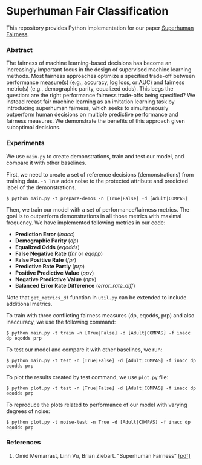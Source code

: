 # Superhuman Fair Classification

This repository provides Python implementation for our paper [Superhuman Fairness](https://arxiv.org/pdf/2301.13420.pdf).

### Abstract

The fairness of machine learning-based decisions has become an increasingly important focus in the design of supervised machine learning methods. Most fairness approaches optimize a specified trade-off between performance measure(s) (e.g., accuracy, log loss, or AUC) and fairness metric(s) (e.g., demographic parity, equalized odds).
This begs the question: are the right performance fairness trade-offs being specified? We instead recast fair machine learning as an imitation learning
task by introducing superhuman fairness, which seeks to simultaneously outperform human decisions on multiple predictive performance and
fairness measures. We demonstrate the benefits of this approach given suboptimal decisions.


 
### Experiments

We use `main.py` to create demonstrations, train and test our model, and compare it with other baselines.

First, we need to create a set of reference decisions (demonstrations) from training data. `-n True` adds noise to the protected attribute and predicted label of the demonstrations.

```console
$ python main.py -t prepare-demos -n [True|False] -d [Adult|COMPAS] 
```

Then, we train our model with a set of performance/fairness metrics. The goal is to outperform demonstrations in all those metrics with maximal frequency. We have implemented following metrics in our code:

* **Prediction Error** (*inacc*)
* **Demographic Parity** (*dp*)
* **Equalized Odds** (*eqodds*)
* **False Negative Rate** (*fnr* or *eqopp*)
* **False Positive Rate** (*fpr*)
* **Predictive Rate Partiy** (*prp*)
* **Positive Predictive Value** (*ppv*)
* **Negative Predictive Value** (*npv*)
* **Balanced Error Rate Difference** (*error_rate_diff*)

Note that `get_metrics_df` function in `util.py` can be extended to include additional metrics.

To train with three conflicting fairness measures (dp, eqodds, prp) and also inaccuracy, we use the following command:

```console
$ python main.py -t train -n [True|False] -d [Adult|COMPAS] -f inacc dp eqodds prp
```

To test our model and compare it with other baselines, we run:

```console
$ python main.py -t test -n [True|False] -d [Adult|COMPAS] -f inacc dp eqodds prp
```

To plot the results created by test command, we use `plot.py` file:

```console
$ python plot.py -t test -n [True|False] -d [Adult|COMPAS] -f inacc dp eqodds prp
```
To reproduce the plots related to performance of our model with varying degrees of noise:

```console
$ python plot.py -t noise-test -n True -d [Adult|COMPAS] -f inacc dp eqodds prp
```

### References

1. Omid Memarrast, Linh Vu, Brian Ziebart. "Superhuman Fairness" [[pdf]](https://arxiv.org/pdf/2301.13420.pdf)
